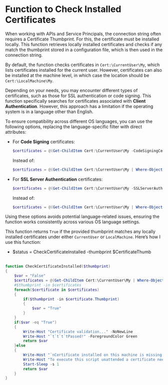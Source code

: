 # Function to Check Installed Certificates

When working with APIs and Service Principals, the connection string often requires a Certificate Thumbprint. For this, the certificate must be installed locally. This function retrieves locally installed certificates and checks if any match the thumbprint stored in a configuration file, which is then used in the connection string.

By default, the function checks certificates in `Cert:\CurrentUser\My`, which lists certificates installed for the current user. However, certificates can also be installed at the machine level, in which case the location should be `Cert:\LocalMachine\My`.

Depending on your needs, you may encounter different types of certificates, such as those for SSL authentication or code signing. This function specifically searches for certificates associated with **Client Authentication**. However, this approach has a limitation if the operating system is in a language other than English.

To ensure compatibility across different OS languages, you can use the following options, replacing the language-specific filter with direct attributes:

- For **Code Signing** certificates:
  
  ```powershell
  $certificates = @(Get-ChildItem Cert:\CurrentUser\My -CodeSigningCert | Select-Object Thumbprint)
  ```
  Instead of:
   ```powershell
  $certificates = @(Get-ChildItem Cert:\CurrentUser\My | Where-Object {$_.EnhancedKeyUsageList -like "*Code Signing*"} | Select-Object Thumbprint)
  ```

- For **SSL Server Authentication** certificates:
  
  ```powershell
  $certificates = @(Get-ChildItem Cert:\CurrentUser\My -SSLServerAuthentication | Select-Object Thumbprint)
  ```
  Instead of:
   ```powershell
  $certificates = @(Get-ChildItem Cert:\CurrentUser\My | Where-Object {$_.EnhancedKeyUsageList -like "*Client Authentication"}| Select-Object Thumbprint)
  ```

Using these options avoids potential language-related issues, ensuring the function works consistently across various OS language settings.

This function returns `True` if the provided thumbprint matches any locally installed certificates under either `CurrentUser` or `LocalMachine`. Here’s how I use this function:
- $status = CheckCertificateInstalled -thumbprint $CertificateThumb
<br><br>

```powershell
function CheckCertificateInstalled($thumbprint)
{
	$var = "False"
	$certificates = @(Get-ChildItem Cert:\CurrentUser\My | Where-Object {$_.EnhancedKeyUsageList -like "*Client Authentication*"}| Select-Object Thumbprint) 
	#$thumbprint -in $certificates
	foreach($certificate in $certificates)
	{
		if($thumbprint -in $certificate.Thumbprint)
		{
			$var = "True"
		}
	}
	if($var -eq "True")
	{
		Write-Host "Certificate validation..." -NoNewLine
		Write-Host "`t`t`t`tPassed!" -ForegroundColor Green
		return $var
	}else
	{
		Write-Host "`nCertificate installed on this machine is missing!!!" -ForeGroundColor Yellow
		Write-Host "To execute this script unattended a certificate needs to be installed, the same used under Microsoft Entra App"
		Start-Sleep -s 1
		return $var
	}
}
```

